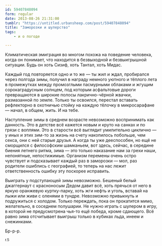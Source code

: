 ```yaml
---
id: 59407848094
form: regular
date: 2013-08-26 21:31:00
tumblr: "https://untitled.urbansheep.com/post/59407848094"
title: "Заморозки и шулерство"
tags:
    - и о погоде

---
```


<p>Климатическая эмиграция во многом похожа на поведение человека, когда он понимает, что находится в безвыходной и безвыигрышной ситуации. Будь он хоть Сизиф, хоть Тантал, хоть Мидас.</p>

<p>Каждый год повторяется одно и то же — ты жил и ждал, пробирался через полгода зимы, получил в награду немного уютного и тёплого лета в промежутках между промозглыми пасмурными облаками и жгущим сорокаградусным солнцем, под которым асфальтовые дороги превращаются в широкие полосы лакрично-чёрной жвачки, размазанной по земле. Только ты освоился, перестал вставать рефлекторно в охотничью стойку на каждую тёлочку в микросарафане — начал, в общем, жить. И на тебе.</p>

<p>Наступление зимы в среднем возрасте невозможно воспринимать как данность. Это в детстве всё кажется новым и круто на санках и по грязи с воплями. Это в старости всё выглядит умилительно циклично — у иных и этих зим-то за жизнь на счету накопилось побольше, чем секса, они с ней старые друзья. А когда ты уже дееспособен, но ещё не сморщился с философским шамканьем, вот здесь, сейчас, в середине биения летнего ритма, зима — это только наказание нам за грехи наши, непонятные, непостижимые. Организм перемены очень остро чувствует и подсказывает каждый раз в заморозки — мол, раз родители ошиблись с географией, то теперь на нас лежит ответственность ошибку эту поскорее исправить.</p>

<p>Выиграть у подступающей зимы невозможно. Бешеный белый джаггернаут с красноносым Дедом давит всё, хоть прячься от него в яркую оранжевую куртку-парку, хоть жги нефть и уголь, вставай на лыжи или живи с оленями в тундре. Невозможно привыкнуть и подружиться с холодом. Только переждать, пока он прокатится мимо, желательно, в соседнем полушарии. Не нужно играть с шулером в игру, в которой не предусмотрена чья-то ещё победа, кроме сдающего. Всё равно зима отсчитывает выигрыш только в кубиках льда, инеем и снежинками.</p>

<p>Бр-р-р.</p>

<p><small>r.5</small></p>

